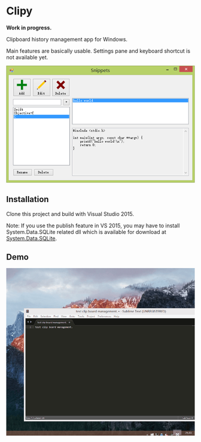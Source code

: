 # Clipy

**Work in progress.**

Clipboard history management app for Windows.

Main features are basically usable. Settings pane and keyboard shortcut is not available yet. 

![Screenshot](screenshot.png)

## Installation

Clone this project and build with Visual Studio 2015. 

Note: If you use the publish feature in VS 2015, you may have to install System.Data.SQLite related dll which is available for download at [System.Data.SQLite](http://system.data.sqlite.org).

## Demo

![Demo](demo.gif)